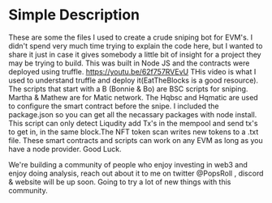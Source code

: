 # Simple Description 
These are some the files I used to create a crude sniping bot for EVM's. I didn't spend very much time trying to explain the code here,
but I wanted to share it just in case it gives somebody a little bit of insight for a project they may be trying to build. This was built in Node JS and the contracts
were deployed using truffle. https://youtu.be/62f757RVEvU THis video is what I used to understand truffle and deploy it(EatTheBlocks is a good resource).
The scripts that start with a B (Bonnie & Bo) are BSC scripts for sniping. Martha & Mathew are for Matic network. The Hqbsc and Hqmatic are used to configure
the smart contract before the snipe. I included the package.json so you can get all the necassary packages with node install. This script can only detect Liqudity
add Tx's in the mempool and send tx's to get in, in the same block.The NFT token scan writes new tokens to a .txt file.
These smart contracts and scripts can work on any EVM as long as you have a node provider. Good Luck.

We're building a community of people who enjoy investing in web3 and enjoy doing analysis, reach out about it to me on twitter @PopsRoll , 
discord & website will be up soon. Going to try a lot of new things with this community.
